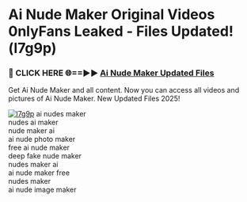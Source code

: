 # Ai Nude Maker Original Videos 0nlyFans Leaked - Files Updated! (l7g9p)

<h3>🔴 CLICK HERE 🌐==►► <a href="https://tinyurl.com/52m3yx9h" rel="nofollow">Ai Nude Maker Updated Files</a></h3>

Get Ai Nude Maker and all content. Now you can access all videos and pictures of Ai Nude Maker. New Updated Files 2025!

[![l7g9p](https://i.imgur.com/TnHtlc8.gif)](https://tinyurl.com/52m3yx9h)
ai nudes maker<br>
nudes ai maker<br>
nude maker ai<br>
ai nude photo maker<br>
free ai nude maker<br>
deep fake nude maker<br>
nudes maker ai<br>
ai nude maker free<br>
nudes maker<br>
ai nude image maker